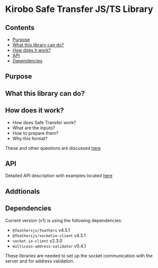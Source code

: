# Kirobo Safe Transfer JS/TS Library

## Contents

- [Purpose](#Purpose)
- [What this library can do?](#What-this-library-can-do?)
- [How does it work?](#How-does-it-work?)
- [API](#API)
- [Dependencies](#Dependencies)

## Purpose

## What this library can do?

## How does it work?

- How does Safe Transfer work?
- What are the inputs?
- How to prepare them?
- Why this format?

These and other questions are discussed [here](api/how_does_it_work.md)

## API

Detailed API description with examples located [here](api/README.md)

## Addtionals

<!-- check for connect via google.com dns -->

## Dependencies

Current version (v1) is using the following dependencies:

- `@feathersjs/feathers` v4.5.1
- `@feathersjs/socketio-client` v4.5.1
- `socket.io-client` v2.3.0
- `multicoin-address-validator` v0.4.1

These libraries are needed to set up the socket communication with the server and for address validation.